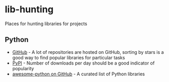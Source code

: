 # lib-hunting
Places for hunting libraries for projects


## Python
* [GitHub](https://github.com/search?o=desc&q=language%3Apython&ref=searchresults&s=stars&type=Repositories&utf8=✓) - A lot of repositories are hosted on GitHub, sorting by stars is a good way to find popular libraries for particular tasks
* [PyPI](https://pypi.python.org) - Number of downloads per day should be a good indicator of popularity
* [awesome-python on GitHub](https://github.com/vinta/awesome-python) - A curated list of Python libraries
